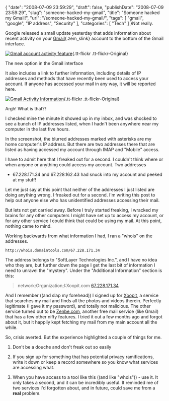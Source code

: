{
    "date": "2008-07-09 23:59:29",
    "draft": false,
    "publishDate": "2008-07-09 23:59:29",
    "slug": "someone-hacked-my-gmail",
    "title": "Someone hacked my Gmail!",
    "url": "\/someone-hacked-my-gmail\/",
    "tags": [
        "gmail",
        "google",
        "IP address",
        "Security"
    ],
    "categories": [
        "Tech"
    ]
}Not really.

Google released a small update yesterday that adds information about
recent activity on your
[Gmail](https://mail.google.com/ "Gmail"){.zem_slink} account to the
bottom of the Gmail interface.

[![Gmail account activity
feature](//farm4.static.flickr.com/3066/2652864232_78fca2bac5_o.jpg)](http://www.flickr.com/photos/joshnunn/2652864232/){.tt-flickr
.tt-flickr-Original}

The new option in the Gmail interface

It also includes a link to further information, including details of IP
addresses and methods that have recently been used to access your
account. If anyone has accessed your mail in any way, it will be
reported here.

[![Gmail Activity
Information](//farm3.static.flickr.com/2272/2652036597_c10f97f3ce_o.jpg)](http://www.flickr.com/photos/joshnunn/2652036597/){.tt-flickr
.tt-flickr-Original}

Argh! What is that?!

I checked mine the minute it showed up in my inbox, and was shocked to
see a bunch of IP addresses listed, when I hadn't been anywhere near my
computer in the last five hours.

In the screenshot, the blurred addresses marked with asterisks are my
home computer's IP address. But there are two addresses there that are
listed as having accessed my account through IMAP and "Mobile" access.

I have to admit here that I freaked out for a second. I couldn't think
where or when anyone or anything could access my account. Two addresses
- 67.228.171.34 and 67.228.162.43 had snuck into my account and peeked
at my stuff!

<span class="info">Let me just say at this point that neither of the
addresses I just listed are doing anything wrong. I freaked out for a
second. I'm writing this post to help out anyone else who has
unidentified addresses accessing their mail.</span>

But lets not get carried away. Before I truly started freaking, I
wracked my brains for any other computers I might have set up to access
my account, or for any other service I could think that could be using
my mail. At this point, nothing came to mind.

Working backwards from what information I had, I ran a "whois" on the
addresses.

    http://whois.domaintools.com/67.228.171.34

The address belongs to "SoftLayer Technologies Inc.", and I have no idea
who they are, but further down the page I get the last bit of
information I need to unravel the "mystery". Under the "Additional
Information" section is this:

> network:Organization;I:Xoopit.com
> [67.228.171.34](http://whois.domaintools.com/67.228.171.34)

And I remember ((and slap my forehead)) I signed up for
[Xoopit](http://xoopit.com), a service that searches my mail and finds
all the photos and videos therein. Perfectly legitimate (I gave it my
password), and totally not malicious. The other service turned out to be
[Zenbe.com](http://zenbe.com), another free mail service (like Gmail)
that has a few other nifty features. I tried it out a few months ago and
forgot about it, but it happily kept fetching my mail from my main
account all the while.

So, crisis averted. But the experience highlighted a couple of things
for me.

1.  Don't be a douche and don't freak out so easily

2.  If you sign up for something that has potential privacy
    ramifications, write it down or keep a record somewhere so you know
    what services are accessing what.

3.  When you have access to a tool like this ((and like "whois")) -
    use it. It only takes a second, and it can be incredibly useful. It
    reminded me of two services I'd forgotten about, and in future,
    could save me from a **real** problem.

